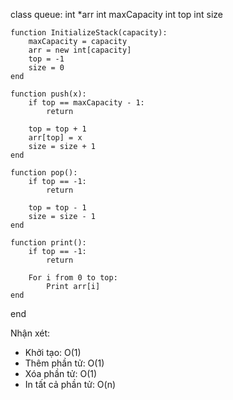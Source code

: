 class queue:
    int *arr
    int maxCapacity
    int top
    int size


    function InitializeStack(capacity):
        maxCapacity = capacity
        arr = new int[capacity]
        top = -1
        size = 0
    end

    function push(x):
        if top == maxCapacity - 1:
            return

        top = top + 1
        arr[top] = x
        size = size + 1
    end

    function pop():
        if top == -1:
            return

        top = top - 1
        size = size - 1
    end

    function print():
        if top == -1:
            return

        For i from 0 to top:
            Print arr[i]
    end
end

Nhận xét:
- Khởi tạo: O(1)
- Thêm phần tử: O(1)
- Xóa phần tử: O(1)
- In tất cả phần tử: O(n)